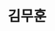 ---
userid: muhun
title: 김무훈
description: 웹 접근성에 대해 주 관심을 갖고 웹 프런트엔드 서비스 개발을 하고 있는 프로그래머입니다.
img: https://gravatar.com/avatar/c93656ae682a9721e1bdb3215c208309?size=128
homepage: https://muhun.kim
github: https://github.com/mu-hun
---